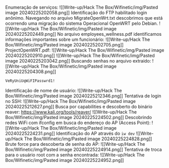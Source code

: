 Enumeração de serviços:
![[Write-up/Hack The Box/Wifinetic/img/Pasted image 20240225202058.png]]
Identificação do FTP habilitado login anônimo.
Navegando no arquivo MigrateOpenWrt.txt descobrimos que está ocorrendo uma migração do sistema Operacional OpenWRT pelo Debian.
![[Write-up/Hack The Box/Wifinetic/img/Pasted image 20240225202449.png]]
No arquivo employees_wellness.pdf identificamos informações importantes sobre um funcionário:
![[Write-up/Hack The Box/Wifinetic/img/Pasted image 20240225202705.png]]
ProjectOpenWRT.pdf:
![[Write-up/Hack The Box/Wifinetic/img/Pasted image 20240225202910.png]]
![[Write-up/Hack The Box/Wifinetic/img/Pasted image 20240225203042.png]]
Buscando senhas no arquivo extraido:
![[Write-up/Hack The Box/Wifinetic/img/Pasted image 20240225204308.png]]
```bash
VeRyUniUqWiFIPasswrd1!
```
Identificação de nome de usuário:
![[Write-up/Hack The Box/Wifinetic/img/Pasted image 20240225212346.png]]
Tentativa de login no SSH:
![[Write-up/Hack The Box/Wifinetic/img/Pasted image 20240225212627.png]]
Busca por capabilities e descoberto do binário reaver:
https://www.kali.org/tools/reaver/
![[Write-up/Hack The Box/Wifinetic/img/Pasted image 20240225224502.png]]
Descobrindo redes WiFi com ifconfig em busca do endereço do AP (Access Point):
![[Write-up/Hack The Box/Wifinetic/img/Pasted image 20240225224231.png]]
Identificação do AP através do `iw dev`
![[Write-up/Hack The Box/Wifinetic/img/Pasted image 20240225224828.png]]
Brute force para descoberta de senha do AP:
![[Write-up/Hack The Box/Wifinetic/img/Pasted image 20240225224914.png]]
Tentativa de troca para o usuário root com a senha encontrada:
![[Write-up/Hack The Box/Wifinetic/img/Pasted image 20240225224952.png]]
